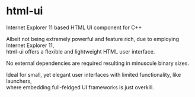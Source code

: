 # html-ui

Internet Explorer 11 based HTML UI component for C++

Albeit not being extremely powerful and feature rich, due to employing Internet Explorer 11,  
html-ui offers a flexible and lightweight HTML user interface.

No external dependencies are required resulting in minuscule binary sizes.

Ideal for small, yet elegant user interfaces with limited functionality, like launchers,  
where embedding full-feldged UI frameworks is just overkill.
